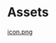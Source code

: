 # Assets

[icon.png](https://www.flaticon.com/premium-icon/video-player_3172569?term=recorder&page=1&position=34&page=1&position=34&related_id=3172569#)  
